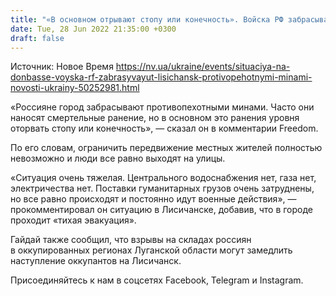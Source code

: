 ```yaml
---
title: "«В основном отрывают стопу или конечность». Войска РФ забрасывают Лисичанск противопехотными минами — Гайдай"
date: Tue, 28 Jun 2022 21:35:00 +0300
draft: false
---
```

Источник: Новое Время https://nv.ua/ukraine/events/situaciya-na-donbasse-voyska-rf-zabrasyvayut-lisichansk-protivopehotnymi-minami-novosti-ukrainy-50252981.html


«Россияне город забрасывают противопехотными минами. Часто они наносят смертельные ранение, но в основном это ранения уровня оторвать стопу или конечность», — сказал он в комментарии Freedom. 

По его словам, ограничить передвижение местных жителей полностью невозможно и люди все равно выходят на улицы.

 «Ситуация очень тяжелая. Центрального водоснабжения нет, газа нет, электричества нет. Поставки гуманитарных грузов очень затруднены, но все равно происходят и постоянно идут военные действия», — прокомментировал он ситуацию в Лисичанске, добавив, что в городе проходит «тихая эвакуация».

Гайдай также сообщил, что взрывы на складах россиян в оккупированных регионах Луганской области могут замедлить наступление оккупантов на Лисичанск. 

Присоединяйтесь к нам в соцсетях Facebook, Telegram и Instagram.
